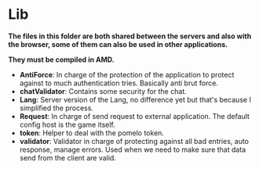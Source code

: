 # Lib
**The files in this folder are both shared between the servers and also with the browser,
some of them can also be used in other applications.**

**They must be compiled in AMD.**

- **AntiForce**:        In charge of the protection of the application to protect against to much authentication tries. Basically anti brut force.
- **chatValidator**:    Contains some security for the chat.
- **Lang**:             Server version of the Lang, no difference yet but that's because I simplified the process.
- **Request**:          In charge of send request to external application. The default config host is the game itself.
- **token**:            Helper to deal with the pomelo token.
- **validator**:        Validator in charge of protecting against all bad entries, auto response, manage errors.
                            Used when we need to make sure that data send from the client are valid.